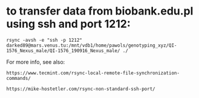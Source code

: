 # to transfer data from biobank.edu.pl using ssh and port 1212:

```
rsync -avsh -e "ssh -p 1212" darked89@mars.venus.tu:/mnt/vdb1/home/pawols/genotyping_xyz/QI-1576_Nexus_male/QI-1576_190916_Nexus_male/ ./ 
```


For more info, see also:
```
https://www.tecmint.com/rsync-local-remote-file-synchronization-commands/

https://mike-hostetler.com/rsync-non-standard-ssh-port/

```
